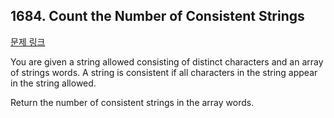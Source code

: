 ## 1684. Count the Number of Consistent Strings

[문제 링크](https://leetcode.com/problems/count-the-number-of-consistent-strings/)

You are given a string allowed consisting of distinct characters and an array of strings words. A string is consistent if all characters in the string appear in the string allowed.

Return the number of consistent strings in the array words.
